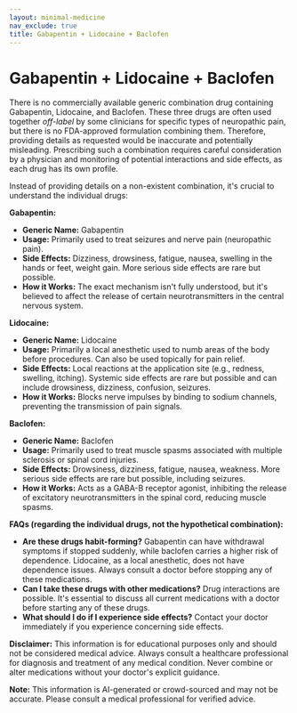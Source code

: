 ```yaml
---
layout: minimal-medicine
nav_exclude: true
title: Gabapentin + Lidocaine + Baclofen
---
```


# Gabapentin + Lidocaine + Baclofen

There is no commercially available generic combination drug containing Gabapentin, Lidocaine, and Baclofen.  These three drugs are often used together *off-label* by some clinicians for specific types of neuropathic pain, but there is no FDA-approved formulation combining them.  Therefore, providing details as requested would be inaccurate and potentially misleading.  Prescribing such a combination requires careful consideration by a physician and monitoring of potential interactions and side effects, as each drug has its own profile.

Instead of providing details on a non-existent combination, it's crucial to understand the individual drugs:

**Gabapentin:**

* **Generic Name:** Gabapentin
* **Usage:** Primarily used to treat seizures and nerve pain (neuropathic pain).
* **Side Effects:** Dizziness, drowsiness, fatigue, nausea, swelling in the hands or feet, weight gain. More serious side effects are rare but possible.
* **How it Works:**  The exact mechanism isn't fully understood, but it's believed to affect the release of certain neurotransmitters in the central nervous system.

**Lidocaine:**

* **Generic Name:** Lidocaine
* **Usage:** Primarily a local anesthetic used to numb areas of the body before procedures. Can also be used topically for pain relief.
* **Side Effects:**  Local reactions at the application site (e.g., redness, swelling, itching). Systemic side effects are rare but possible and can include drowsiness, dizziness, confusion, seizures.
* **How it Works:** Blocks nerve impulses by binding to sodium channels, preventing the transmission of pain signals.


**Baclofen:**

* **Generic Name:** Baclofen
* **Usage:**  Primarily used to treat muscle spasms associated with multiple sclerosis or spinal cord injuries.
* **Side Effects:** Drowsiness, dizziness, fatigue, nausea, weakness.  More serious side effects are rare but possible, including seizures.
* **How it Works:** Acts as a GABA-B receptor agonist, inhibiting the release of excitatory neurotransmitters in the spinal cord, reducing muscle spasms.


**FAQs (regarding the individual drugs, not the hypothetical combination):**

* **Are these drugs habit-forming?** Gabapentin can have withdrawal symptoms if stopped suddenly, while baclofen carries a higher risk of dependence. Lidocaine, as a local anesthetic, does not have dependence issues.  Always consult a doctor before stopping any of these medications.
* **Can I take these drugs with other medications?**  Drug interactions are possible. It's essential to discuss all current medications with a doctor before starting any of these drugs.
* **What should I do if I experience side effects?** Contact your doctor immediately if you experience concerning side effects.


**Disclaimer:** This information is for educational purposes only and should not be considered medical advice. Always consult a healthcare professional for diagnosis and treatment of any medical condition.  Never combine or alter medications without your doctor's explicit guidance.


**Note:** This information is AI-generated or crowd-sourced and may not be accurate. Please consult a medical professional for verified advice.